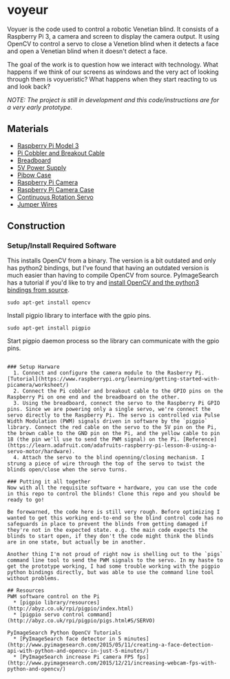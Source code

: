 # voyeur
Voyuer is the code used to control a robotic Venetian blind. It consists of a Raspberry Pi 3, a camera and screen to display the camera output. It using OpenCV to control a servo to close a Venetion blind when it detects a face and open a Venetian blind when it doesn't detect a face.

The goal of the work is to question how we interact with technology. What happens if we think of our screens as windows and the very act of looking through them is voyueristic? What happens when they start reacting to us and look back?

_NOTE: The project is still in development and this code/instructions are for a very early prototype._

## Materials
  * [Raspberry Pi Model 3](https://www.adafruit.com/products/3055)
  * [Pi Cobbler and Breakout Cable](https://www.adafruit.com/products/2029)
  * [Breadboard](https://www.adafruit.com/product/239)
  * [5V Power Supply](https://www.adafruit.com/products/1995)
  * [Pibow Case](https://www.adafruit.com/products/2083)
  * [Raspberry Pi Camera](https://www.adafruit.com/products/3099)
  * [Raspberry Pi Camera Case](https://www.adafruit.com/products/3253)
  * [Continuous Rotation Servo](https://www.adafruit.com/products/154)
  * [Jumper Wires](https://www.adafruit.com/products/758)

## Construction

### Setup/Install Required Software
This installs OpenCV from a binary. The version is a bit outdated and only has python2 bindings, but I've found that having an outdated version is much easier than having to compile OpenCV from source. PyImageSearch has a tutorial if you'd like to try and [install OpenCV and the python3 bindings from source](http://www.pyimagesearch.com/2016/04/18/install-guide-raspberry-pi-3-raspbian-jessie-opencv-3/).
```
sudo apt-get install opencv
```

Install pigpio library to interface with the gpio pins.
```
sudo apt-get install pigpio
```

Start pigpio daemon process so the library can communicate with the gpio pins.
```

### Setup Harware
  1. Connect and configure the camera module to the Rasberry Pi. [Tutorial](https://www.raspberrypi.org/learning/getting-started-with-picamera/worksheet/)
  2. Connect the Pi cobbler and breakout cable to the GPIO pins on the Raspberry Pi on one end and the breadboard on the other.
  3. Using the breadboard, connect the servo to the Raspberry Pi GPIO pins. Since we are powering only a single servo, we're connect the servo directly to the Raspberry Pi. The servo is controlled via Pulse Width Modulation (PWM) signals driven in software by the `pigpio` library. Connect the red cable on the servo to the 5V pin on the Pi, the brown cable to the GND pin on the Pi, and the yellow cable to pin 18 (the pin we'll use to send the PWM signal) on the Pi. [Reference](https://learn.adafruit.com/adafruits-raspberry-pi-lesson-8-using-a-servo-motor/hardware).
  4. Attach the servo to the blind openning/closing mechanism. I strung a piece of wire through the top of the servo to twist the blinds open/close when the servo turns.

### Putting it all together
Now with all the requisite software + hardware, you can use the code in this repo to control the blinds! Clone this repo and you should be ready to go!

Be forewarned, the code here is still very rough. Before optimizing I wanted to get this working end-to-end so the blind control code has no safeguards in place to prevent the blinds from getting damaged if they're not in the expected state. e.g. the main code expects the blinds to start open, if they don't the code might think the blinds are in one state, but actually be in another.

Another thing I'm not proud of right now is shelling out to the `pigs` command line tool to send the PWM signals to the servo. In my haste to get the prototype working, I had some trouble working with the pigpio python bindings directly, but was able to use the command line tool without problems.

## Resources
PWM software control on the Pi
  * [pigpio library/resources](http://abyz.co.uk/rpi/pigpio/index.html)
  * [pigpio servo control command](http://abyz.co.uk/rpi/pigpio/pigs.html#S/SERVO)

PyImageSearch Python OpenCV Tutorials
  * [PyImageSearch face detector in 5 minutes](http://www.pyimagesearch.com/2015/05/11/creating-a-face-detection-api-with-python-and-opencv-in-just-5-minutes/)
  * [PyImageSearch increase Pi camera FPS fps](http://www.pyimagesearch.com/2015/12/21/increasing-webcam-fps-with-python-and-opencv/)
